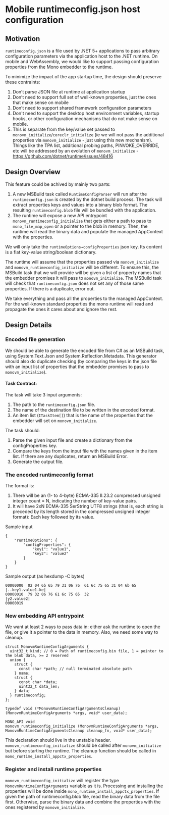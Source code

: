 # Mobile runtimeconfig.json host configuration

## Motivation

`runtimeconfig.json` is a file used by .NET 5+ applications to pass arbitrary configuration parameters via the application host to the .NET runtime.  On mobile and WebAssembly, we would like to support passing configuration properties from the Mono embedder to the runtime.

To minimize the impact of the app startup time, the design should preserve these contraints:
1. Don’t parse JSON file at runtime at application startup
2. Don’t need to support full set of well-known properties, just the ones that make sense on mobile
3. Don’t need to support shared framework configuration parameters
4. Don't need to support the desktop host environment variables, startup hooks, or other configuration mechanisms that do not make sense on mobile.
5. This is separate from the key/value set passed to `monovm_initialize`/`coreclr_initialize`  (ie we will not pass the additional properties via `monovm_initialize` - just using this new mechanism). Things like the TPA list, additional probing paths, PINVOKE_OVERRIDE, etc will be addressed by an evolution of `monovm_initialize` - https://github.com/dotnet/runtime/issues/48416

## Design Overview

This feature could be achived by mainly two parts:
1. A new MSBuild task called `RuntimeConfigParser` will run after the `runtimeconfig.json` is created by the dotnet build process. The task will extract properties keys and values into a binary blob format. The resulting `runtimeconfig.blob` file will be bundled with the application.
2. The runtime will expose a new API entrypoint `monovm_runtimeconfig_initialize` that gets either a path to pass to `mono_file_map_open` or a pointer to the blob in memory. Then, the runtime will read the binary data and populate the managed AppContext with the properties.

We will only take the `runtimeOptions→configProperties` json key. Its content is a flat key-value string/boolean dictionary.

The runtime will assume that the properties passed via `monovm_initialize` and `monovm_runtimeconfig_initialize` will be different. To ensure this, the MSBuild task that we will provide will be given a list of property names that the embedder promises it will pass to `monovm_initialize`. The MSBuild task will check that `runtimeconfig.json` does not set any of those same properties. If there is a duplicate, error out.

We take everything and pass all the properties to the managed AppContext. For the well-known standard properties the mono runtime will read and propagate the ones it cares about and ignore the rest.

## Design Details

### Encoded file generation

We should be able to generate the encoded file from C# as an MSBuild task, using System.Text.Json and System.Reflection.Metadata. This generator should also do duplicate checking (by comparing the keys in the json file with an input list of properties that the embedder promises to pass to `monovm_initialize`).

#### Task Contract:

The task will take 3 input arguments:
1. The path to the `runtimeconfig.json` file.
2. The name of the destination file to be written in the encoded format.
3. An item list (`ITaskItem[]`) that is the name of the properties that the embedder will set on `monovm_initialize`.

The task should:
1. Parse the given input file and create a dictionary from the configProperties key.
2. Compare the keys from the input file with the names given in the item list. If there are any duplicates, return an MSBuild Error.
3. Generate the output file.

### The encoded runtimeconfig format

The format is:
1. There will be an (1- to 4-byte) ECMA-335 II.23.2 compressed unsigned integer count = N, indicating the number of key-value pairs.
2. It will have 2xN  ECMA-335 SerString UTF8 strings (that is, each string is preceded by its length stored in the compressed unsigned integer format): Each key followed by its value.

Sample input
```
{
    "runtimeOptions": {
        "configProperties": {
            "key1": "value1",
            "key2": "value2"
        }
    }
}
```

Sample output (as hexdump -C bytes)
```
00000000  02 04 6b 65 79 31 06 76  61 6c 75 65 31 04 6b 65  |..key1.value1.ke|
00000010  79 32 06 76 61 6c 75 65  32                       |y2.value2|
00000019
```

### New embedding API entrypoint

We want at least 2 ways to pass data in: either ask the runtime to open the file, or give it a pointer to the data in memory. Also, we need some way to cleanup.

```
struct MonovmRuntimeConfigArguments {
  uint32_t kind; // 0 = Path of runtimeconfig.bin file, 1 = pointer to the blob data, >= 2 reserved
  union {
    struct {
      const char *path; // null terminated absolute path
    } name;
    struct {
      const char *data;
      uint32_t data_len;
    } data;
  } runtimeconfig;
};

typedef void (*MonovmRuntimeConfigArgumentsCleanup)(MonovmRuntimeConfigArguments *args, void* user_data);

MONO_API void
monovm_runtimeconfig_initialize (MonovmRuntimeConfigArguments *args, MonovmRuntimeConfigArgumentsCleanup cleanup_fn, void* user_data);
```

This declaration should live in the unstable header. `monovm_runtimeconfig_initialize` should be called after `monovm_initialize` but before starting the runtime. The cleanup function should be called in `mono_runtime_install_appctx_properties`.

### Register and install runtime properties

`monovm_runtimeconfig_initialize` will register the type `MonovmRuntimeConfigArguments` variable as it is. Processing and installing the properties will be done inside `mono_runtime_install_appctx_properties`. If given the path of runtimeconfig.blob file, read the binary data from the file first. Otherwise, parse the binary data and combine the properties with the ones registered by `monovm_initialize`.

